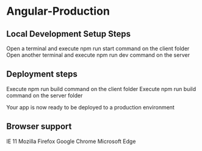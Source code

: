 # Angular-Production
## Local Development Setup Steps
Open a terminal and execute npm run start command on the client folder
Open another terminal and execute npm run dev command on the server

## Deployment steps
Execute npm run build command on the client folder
Execute npm run build command on the server folder

Your app is now ready to be deployed to a production environment

## Browser support
IE 11
Mozilla Firefox
Google Chrome
Microsoft Edge
